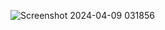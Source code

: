 ![Screenshot 2024-04-09 031856](https://github.com/Yehiahesham86/DATA-ANALYSIS-CHALLENGER-TRACK-CERTIFICATE/assets/108961270/382cde0e-139e-4a79-943a-f4fe77a01db0)
